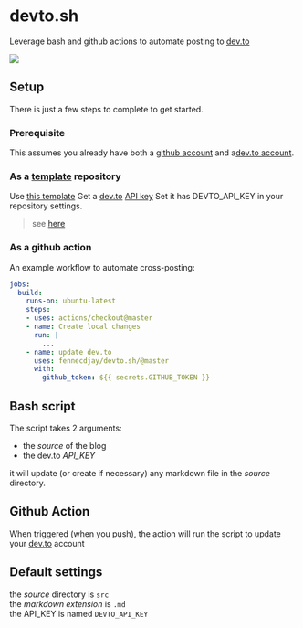 # devto.sh

Leverage bash and github actions to automate posting to [dev.to](https://dev.to)

![](https://github.com/fennecdjay/devto.sh/workflows/devto/badge.svg)


## Setup

There is just a few steps to complete to get started.

### Prerequisite

This assumes you already have both
a [github account](https://github.com/join)
and a[dev.to account](https://dev.to/enter).

### As a [template](https://help.github.com/en/github/creating-cloning-and-archiving-repositories/creating-a-repository-from-a-templatehttps://help.github.com/en/github/creating-cloning-and-archiving-repositories/creating-a-repository-from-a-template) repository
Use [this template](https://github.com/fennecdjay/devto.sh/generate)
Get a [dev.to](https://dev.to) [API key](https://docs.dev.to/api/)
Set it has DEVTO_API_KEY in your repository settings.
  > see [here](https://help.github.com/en/actions/automating-your-workflow-with-github-actions/creating-and-using-encrypted-secrets)

### As a github action

An example workflow to automate cross-posting:

``` yml
jobs:
  build:
    runs-on: ubuntu-latest
    steps:
    - uses: actions/checkout@master
    - name: Create local changes
      run: |
        ...
    - name: update dev.to
      uses: fennecdjay/devto.sh/@master
      with:
        github_token: ${{ secrets.GITHUB_TOKEN }}
```

## Bash script

The script takes 2 arguments:
  * the *source* of the blog
  * the dev.to *API_KEY*

it will update (or create if necessary) any markdown file
in the *source* directory.

## Github Action

When triggered (when you push),
the action will run the script to update your [dev.to](https://dev.to) account

## Default settings

the *source* directory is `src`  
the *markdown extension* is `.md`  
the API_KEY is named `DEVTO_API_KEY`  
